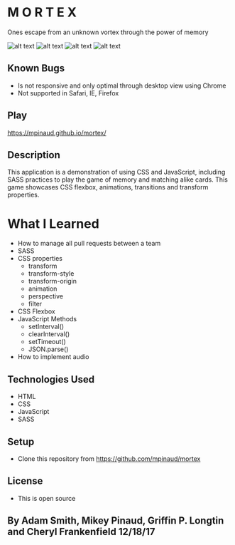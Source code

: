 # M O R T E X

Ones escape from an unknown vortex through the power of memory

![alt text](https://github.com/mpinaud/mortex/blob/master/img/screenshot/landing.png)
![alt text](https://github.com/mpinaud/mortex/blob/master/img/screenshot/level2.png)
![alt text](https://github.com/mpinaud/mortex/blob/master/img/screenshot/level4.png)
![alt text](https://github.com/mpinaud/mortex/blob/master/img/screenshot/kill.png)

## Known Bugs

* Is not responsive and only optimal through desktop view using Chrome
* Not supported in Safari, IE, Firefox

## Play
https://mpinaud.github.io/mortex/

## Description

This application is a demonstration of using CSS and JavaScript, including SASS practices to play the game of memory and matching alike cards. This game showcases CSS flexbox, animations, transitions and transform properties.

# What I Learned

* How to manage all pull requests between a team
* SASS
* CSS properties
  * transform
  * transform-style
  * transform-origin
  * animation
  * perspective
  * filter
* CSS Flexbox
* JavaScript Methods
  * setInterval()
  * clearInterval()
  * setTimeout()
  * JSON.parse()
* How to implement audio

## Technologies Used

* HTML
* CSS
* JavaScript
* SASS

## Setup

* Clone this repository from https://github.com/mpinaud/mortex

## License

* This is open source

## By Adam Smith, Mikey Pinaud, Griffin P. Longtin and Cheryl Frankenfield 12/18/17
